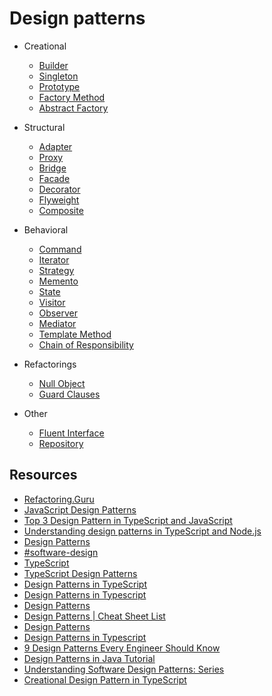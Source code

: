 # Design patterns

- Creational

  - [Builder](./creational/builder.md)
  - [Singleton](./creational/singleton.md)
  - [Prototype](./creational/prototype.md)
  - [Factory Method](./creational/factory-method.md)
  - [Abstract Factory](./creational/abstract-factory.md)

- Structural

  - [Adapter](./structural/adapter.md)
  - [Proxy](./structural/proxy.md)
  - [Bridge](./structural/bridge.md)
  - [Facade](./structural/facade.md)
  - [Decorator](./structural/decorator.md)
  - [Flyweight](./structural/flyweight.md)
  - [Composite](./structural/composite.md)

- Behavioral

  - [Command](./behavioral/command.md)
  - [Iterator](./behavioral/iterator.md)
  - [Strategy](./behavioral/strategy.md)
  - [Memento](./behavioral/memento.md)
  - [State](./behavioral/state.md)
  - [Visitor](./behavioral/visitor.md)
  - [Observer](./behavioral/observer.md)
  - [Mediator](./behavioral/mediator.md)
  - [Template Method](./behavioral/template-method.md)
  - [Chain of Responsibility](./behavioral/chain-of-responsibility.md)

- Refactorings

  - [Null Object](./refactorings/null-object.md)
  - [Guard Clauses](./refactorings/guard-clauses.md)

- Other

  - [Fluent Interface](./other/fluent-interface.md)
  - [Repository](./other/repository.md)

## Resources

- [Refactoring.Guru](https://refactoring.guru/)
- [JavaScript Design Patterns](https://www.dofactory.com/javascript/design-patterns)
- [Top 3 Design Pattern in TypeScript and JavaScript](https://www.xenonstack.com/insights/design-pattern-in-javascript)
- [Understanding design patterns in TypeScript and Node.js](https://blog.logrocket.com/understanding-design-patterns-typescript-node-js/#adapter-pattern)
- [Design Patterns](https://www.devmaking.com/learn/design-patterns/)
- [#software-design](https://www.jmalvarez.dev/tags/software-design)
- [TypeScript](https://www.javaguides.net/search/label/TypeScript?&max-results=10)
- [TypeScript Design Patterns](https://github.com/AliN11/typescript-design-patterns)
- [Design Patterns in TypeScript](https://sbcode.net/typescript/)
- [Design Patterns in Typescript](https://github.com/gztchan/design-patterns-in-typescript)
- [Design Patterns](https://exceptionnotfound.net/tag/designpatterns/)
- [Design Patterns | Cheat Sheet List](https://medium.com/cp-massive-programming/design-patterns-cheat-sheet-list-e9a55d82de5d)
- [Design Patterns](https://www.talkinghightech.com/en/design-patterns/)
- [Design Patterns in Typescript](https://github.com/josemiguel-alvarez/design-patterns-typescript)
- [9 Design Patterns Every Engineer Should Know](https://medium.com/frontend-canteen/9-design-patterns-every-engineer-should-know-f2423d36d468)
- [Design Patterns in Java Tutorial](https://www.tutorialspoint.com/design_pattern/index.htm)
- [Understanding Software Design Patterns: Series](https://www.carloscaballero.io/understanding-software-design-patterns-serie/)
- [Creational Design Pattern in TypeScript](https://albertobasalo.medium.com/creational-patterns-in-typescript-fb5d57565b4e)
